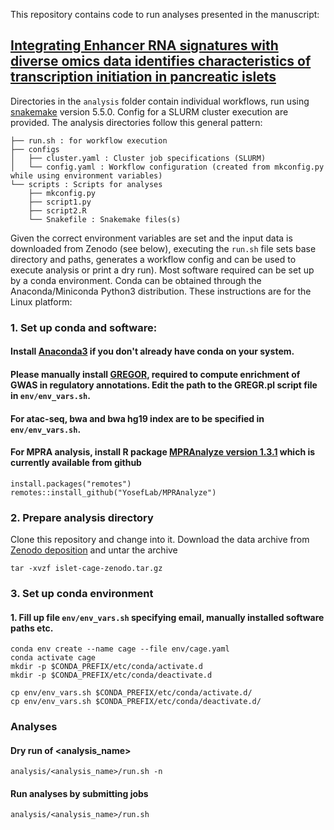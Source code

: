 This repository contains code to run analyses presented in the manuscript: 
## [Integrating Enhancer RNA signatures with diverse omics data identifies characteristics of transcription initiation in pancreatic islets](https://www.biorxiv.org/content/10.1101/812552v1)
	
Directories in the `analysis` folder contain individual workflows, run using [snakemake](http://snakemake.readthedocs.io/en/latest/) version 5.5.0. Config for a SLURM cluster execution are provided. The analysis directories follow this general pattern:
```
├── run.sh : for workflow execution
├── configs
│   ├── cluster.yaml : Cluster job specifications (SLURM)
│   └── config.yaml : Workflow configuration (created from mkconfig.py while using environment variables)
└── scripts : Scripts for analyses
    ├── mkconfig.py
    ├── script1.py
    ├── script2.R
    └── Snakefile : Snakemake files(s) 
```
Given the correct environment variables are set and the input data is downloaded from Zenodo (see below), executing the `run.sh` file sets base directory and paths, generates a workflow config and can be used to execute analysis or print a dry run). Most software required can be set up by a conda environment. Conda can be obtained through the Anaconda/Miniconda Python3 distribution. These instructions are for the Linux platform:

### 1. Set up conda and software:
#### Install [Anaconda3](https://conda.io/docs/user-guide/install/index.html) if you don't already have conda on your system.
#### Please manually install [GREGOR](https://genome.sph.umich.edu/wiki/GREGOR), required to compute enrichment of GWAS in regulatory annotations. Edit the path to the GREGR.pl script file in `env/env_vars.sh`.
#### For atac-seq, bwa and bwa hg19 index are to be specified in `env/env_vars.sh`.
#### For MPRA analysis, install R package [MPRAnalyze version 1.3.1](https://rdrr.io/github/YosefLab/MPRAnalyze/) which is currently available from github
```
install.packages("remotes")
remotes::install_github("YosefLab/MPRAnalyze")
```
### 2. Prepare analysis directory
Clone this repository and change into it.
Download the data archive from [Zenodo deposition](https://zenodo.org/record/3524578#.XdbDaL97l7O) and untar the archive
```
tar -xvzf islet-cage-zenodo.tar.gz
```
	 	
### 3. Set up conda environment
#### 1. Fill up file `env/env_vars.sh` specifying email, manually installed software paths etc.
```
conda env create --name cage --file env/cage.yaml
conda activate cage
mkdir -p $CONDA_PREFIX/etc/conda/activate.d
mkdir -p $CONDA_PREFIX/etc/conda/deactivate.d

cp env/env_vars.sh $CONDA_PREFIX/etc/conda/activate.d/
cp env/env_vars.sh $CONDA_PREFIX/etc/conda/deactivate.d/
```

### Analyses 
#### Dry run of <analysis_name>
```
analysis/<analysis_name>/run.sh -n
```
#### Run analyses by submitting jobs
```
analysis/<analysis_name>/run.sh
```
